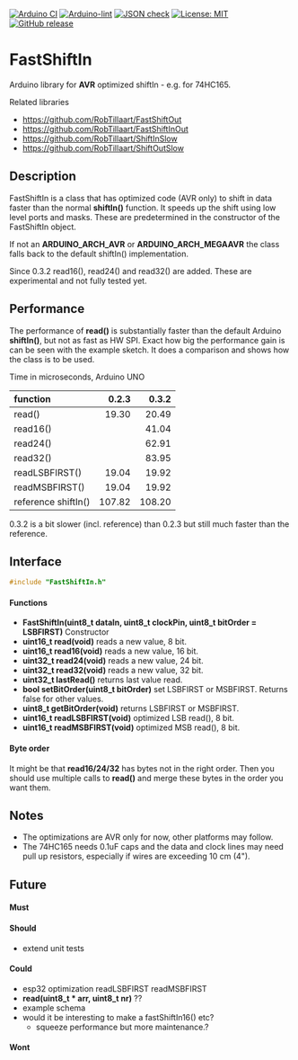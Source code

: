 
[![Arduino CI](https://github.com/RobTillaart/FastShiftIn/workflows/Arduino%20CI/badge.svg)](https://github.com/marketplace/actions/arduino_ci)
[![Arduino-lint](https://github.com/RobTillaart/FastShiftIn/actions/workflows/arduino-lint.yml/badge.svg)](https://github.com/RobTillaart/FastShiftIn/actions/workflows/arduino-lint.yml)
[![JSON check](https://github.com/RobTillaart/FastShiftIn/actions/workflows/jsoncheck.yml/badge.svg)](https://github.com/RobTillaart/FastShiftIn/actions/workflows/jsoncheck.yml)
[![License: MIT](https://img.shields.io/badge/license-MIT-green.svg)](https://github.com/RobTillaart/FastShiftIn/blob/master/LICENSE)
[![GitHub release](https://img.shields.io/github/release/RobTillaart/FastShiftIn.svg?maxAge=3600)](https://github.com/RobTillaart/FastShiftIn/releases)


# FastShiftIn

Arduino library for **AVR** optimized shiftIn - e.g. for 74HC165.

Related libraries
- https://github.com/RobTillaart/FastShiftOut
- https://github.com/RobTillaart/FastShiftInOut
- https://github.com/RobTillaart/ShiftInSlow
- https://github.com/RobTillaart/ShiftOutSlow


## Description

FastShiftIn is a class that has optimized code (AVR only) to shift in data faster 
than the normal **shiftIn()** function.
It speeds up the shift using low level ports and masks. These are predetermined
in the constructor of the FastShiftIn object.

If not an **ARDUINO_ARCH_AVR** or **ARDUINO_ARCH_MEGAAVR** the class falls back 
to the default shiftIn() implementation.

Since 0.3.2 read16(), read24() and read32() are added.
These are experimental and not fully tested yet.


## Performance

The performance of **read()** is substantially faster than the default Arduino 
**shiftIn()**, but not as fast as HW SPI. 
Exact how big the performance gain is can be seen with the example sketch.
It does a comparison and shows how the class is to be used.

Time in microseconds, Arduino UNO

|  function            |   0.2.3  |   0.3.2  |
|:---------------------|---------:|---------:|
|  read()              |   19.30  |   20.49  |
|  read16()            |          |   41.04  |
|  read24()            |          |   62.91  |
|  read32()            |          |   83.95  |
|  readLSBFIRST()      |   19.04  |   19.92  |
|  readMSBFIRST()      |   19.04  |   19.92  |
|  reference shiftIn() |  107.82  |  108.20  |


0.3.2 is a bit slower (incl. reference) than 0.2.3 but still much
faster than the reference.



## Interface

```cpp
#include "FastShiftIn.h"
```

#### Functions

- **FastShiftIn(uint8_t dataIn, uint8_t clockPin, uint8_t bitOrder = LSBFIRST)** Constructor
- **uint16_t read(void)** reads a new value, 8 bit.
- **uint16_t read16(void)** reads a new value, 16 bit.
- **uint32_t read24(void)** reads a new value, 24 bit.
- **uint32_t read32(void)** reads a new value, 32 bit.
- **uint32_t lastRead()** returns last value read.
- **bool setBitOrder(uint8_t bitOrder)** set LSBFIRST or MSBFIRST. 
Returns false for other values.
- **uint8_t getBitOrder(void)** returns LSBFIRST or MSBFIRST.
- **uint16_t readLSBFIRST(void)**  optimized LSB read(), 8 bit.
- **uint16_t readMSBFIRST(void)**  optimized MSB read(), 8 bit.


#### Byte order

It might be that **read16/24/32** has bytes not in the right order.
Then you should use multiple calls to **read()** and merge these
bytes in the order you want them.


## Notes

- The optimizations are AVR only for now, other platforms may follow.
- The 74HC165 needs 0.1uF caps and the data and clock lines may need  
pull up resistors, especially if wires are exceeding 10 cm (4").


## Future

#### Must

#### Should

- extend unit tests

#### Could

- esp32 optimization readLSBFIRST readMSBFIRST
- **read(uint8_t \* arr, uint8_t nr)** ??
- example schema
- would it be interesting to make a fastShiftIn16() etc?
  - squeeze performance but more maintenance.?

#### Wont


